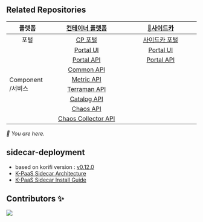 ## Related Repositories

<table>
<thead>
  <tr>
    <th width="100">플랫폼</th>
    <th width="250"><a href="https://github.com/K-PaaS/cp-deployment">컨테이너 플랫폼</a></th>
    <th width="250"><a href="https://github.com/K-PaaS/sidecar-deployment">🚩사이드카</a></th>
  </tr>
</thead>
<tbody>
  <tr>
    <td align="center">포털</td>
    <td align="center"><a href="https://github.com/K-PaaS/cp-portal-release">CP 포털</a></td>
    <td align="center"><a href="https://github.com/K-PaaS/sidecar-deployment/tree/master/install-scripts/portal">사이드카 포털</a></td>
  </tr>
  <tr>
    <td rowspan="8">Component <br>/서비스</td>
    <td align="center"><a href="https://github.com/K-PaaS/cp-portal-ui">Portal UI</a></td>
    <td align="center"><a href="https://github.com/K-PaaS/sidecar-portal-ui">Portal UI</a></td>
  </tr>
  <tr>
    <td align="center"><a href="https://github.com/K-PaaS/cp-portal-api">Portal API</a></td>
    <td align="center"><a href="https://github.com/K-PaaS/sidecar-portal-api">Portal API</a></td>
  </tr>
  <tr>
    <td align="center"><a href="https://github.com/K-PaaS/cp-portal-common-api">Common API</a></td>
    <td align="center"></td>
  </tr>
  <tr>
    <td align="center"><a href="https://github.com/K-PaaS/cp-metrics-api">Metric API</a></td>
    <td align="center"></td>
  </tr>
  <tr>
    <td align="center"><a href="https://github.com/K-PaaS/cp-terraman">Terraman API</a></td>
    <td align="center"></td>
  </tr>
  <tr>
    <td align="center"><a href="https://github.com/K-PaaS/cp-catalog-api">Catalog API</a></td>
    <td align="center"></td>
  </tr>
  <tr>
    <td align="center"><a href="https://github.com/K-PaaS/cp-chaos-api">Chaos API</a></td>
    <td align="center"></td>
  </tr>
  <tr>
    <td align="center"><a href="https://github.com/K-PaaS/cp-chaos-collector">Chaos Collector API</a></td>
    <td align="center"></td>
  </tr>
</tbody></table>
<i>🚩 You are here.</i>

## sidecar-deployment

- based on korifi version : [v0.12.0](https://github.com/cloudfoundry/korifi/releases/tag/v0.12.0)
- [K-PaaS Sidecar Architecture](https://github.com/K-PaaS/sidecar-guide/blob/master/architecture/sidecar.md)
- [K-PaaS Sidecar Install Guide](https://github.com/K-PaaS/sidecar-guide/blob/master/install/README.md)

## Contributors ✨

<a href="https://github.com/K-PaaS/sidecar-deployment/graphs/contributors">
  <img src="https://contrib.rocks/image?repo=K-PaaS/sidecar-deployment" />
</a>

